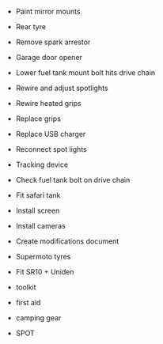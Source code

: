 * Paint mirror mounts

* Rear tyre

* Remove spark arrestor

* Garage door opener

* Lower fuel tank mount bolt hits drive chain

* Rewire and adjust spotlights

* Rewire heated grips

* Replace grips

* Replace USB charger

* Reconnect spot lights

* Tracking device

* Check fuel tank bolt on drive chain

* Fit safari tank

* Install screen

* Install cameras

* Create modifications document

* Supermoto tyres

* Fit SR10 + Uniden

* toolkit

* first aid

* camping gear

* SPOT

